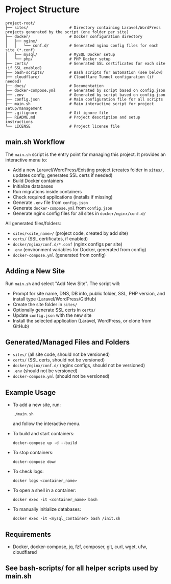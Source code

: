 # Project Structure

```
project-root/
├── sites/                  # Directory containing Laravel/WordPress projects generated by the script (one folder per site)
├── docker/                 # Docker configuration directory
│   ├── nginx/
│   │   └── conf.d/         # Generated nginx config files for each site (*.conf)
│   ├── mysql/              # MySQL Docker setup
│   └── php/                # PHP Docker setup
├── certs/                  # Generated SSL certificates for each site (if SSL enabled)
├── bash-scripts/           # Bash scripts for automation (see below)
├── cloudflare/             # Cloudflare Tunnel configuration (if needed)
├── docs/                   # Documentation
├── docker-compose.yml      # Generated by script based on config.json
├── .env                    # Generated by script based on config.json
├── config.json             # Main configuration file for all scripts
├── main.sh                 # Main interactive script for project setup/management
├── .gitignore              # Git ignore file
├── README.md               # Project description and setup instructions
└── LICENSE                 # Project license file
```

## main.sh Workflow

The `main.sh` script is the entry point for managing this project. It provides an interactive menu to:
- Add a new Laravel/WordPress/Existing project (creates folder in `sites/`, updates config, generates SSL certs if needed)
- Build Docker containers
- Initialize databases
- Run migrations inside containers
- Check required applications (installs if missing)
- Generate `.env` file from `config.json`
- Generate `docker-compose.yml` from `config.json`
- Generate nginx config files for all sites in `docker/nginx/conf.d/`

All generated files/folders:
- `sites/<site_name>/` (project code, created by add site)
- `certs/` (SSL certificates, if enabled)
- `docker/nginx/conf.d/*.conf` (nginx configs per site)
- `.env` (environment variables for Docker, generated from config)
- `docker-compose.yml` (generated from config)

## Adding a New Site

Run `main.sh` and select "Add New Site". The script will:
- Prompt for site name, DNS, DB info, public folder, SSL, PHP version, and install type (Laravel/WordPress/GitHub)
- Create the site folder in `sites/`
- Optionally generate SSL certs in `certs/`
- Update `config.json` with the new site
- Install the selected application (Laravel, WordPress, or clone from GitHub)

## Generated/Managed Files and Folders
- `sites/` (all site code, should not be versioned)
- `certs/` (SSL certs, should not be versioned)
- `docker/nginx/conf.d/` (nginx configs, should not be versioned)
- `.env` (should not be versioned)
- `docker-compose.yml` (should not be versioned)

## Example Usage

- To add a new site, run:
  ```
  ./main.sh
  ```
  and follow the interactive menu.

- To build and start containers:
  ```
  docker-compose up -d --build
  ```

- To stop containers:
  ```
  docker-compose down
  ```

- To check logs:
  ```
  docker logs <container_name>
  ```

- To open a shell in a container:
  ```
  docker exec -it <container_name> bash
  ```

- To manually initialize databases:
  ```
  docker exec -it <mysql_container> bash /init.sh
  ```

## Requirements
- Docker, docker-compose, jq, fzf, composer, git, curl, wget, ufw, cloudflared

## See bash-scripts/ for all helper scripts used by main.sh

```

```

```
